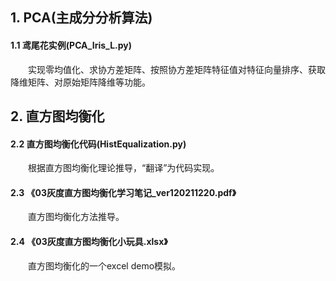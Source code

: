 ## 1. PCA(主成分分析算法)

#### 1.1 鸢尾花实例(PCA_Iris_L.py)
&emsp;&emsp;实现零均值化、求协方差矩阵、按照协方差矩阵特征值对特征向量排序、获取降维矩阵、对原始矩阵降维等功能。

## 2. 直方图均衡化
#### 2.2 直方图均衡化代码(HistEqualization.py)
&emsp;&emsp;根据直方图均衡化理论推导，“翻译”为代码实现。

#### 2.3 《03灰度直方图均衡化学习笔记_ver120211220.pdf》
&emsp;&emsp;直方图均衡化方法推导。

#### 2.4 《03灰度直方图均衡化小玩具.xlsx》
&emsp;&emsp;直方图均衡化的一个excel demo模拟。

